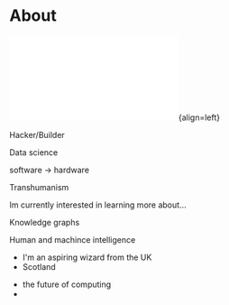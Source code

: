 # About

![Image title](images/about1.md){align=left}

Hacker/Builder

Data science

software -> hardware

Transhumanism 

Im currently interested in learning more about...

Knowledge graphs

Human and machince intelligence

- I'm an aspiring wizard from the UK 
- Scotland 
<!-- ## Interests -->
- the future of computing
- 
